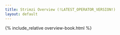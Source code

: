 ```yaml
---
title: Strimzi Overview (!LATEST_OPERATOR_VERSION!)
layout: default
---
```


{% include_relative overview-book.html %}
